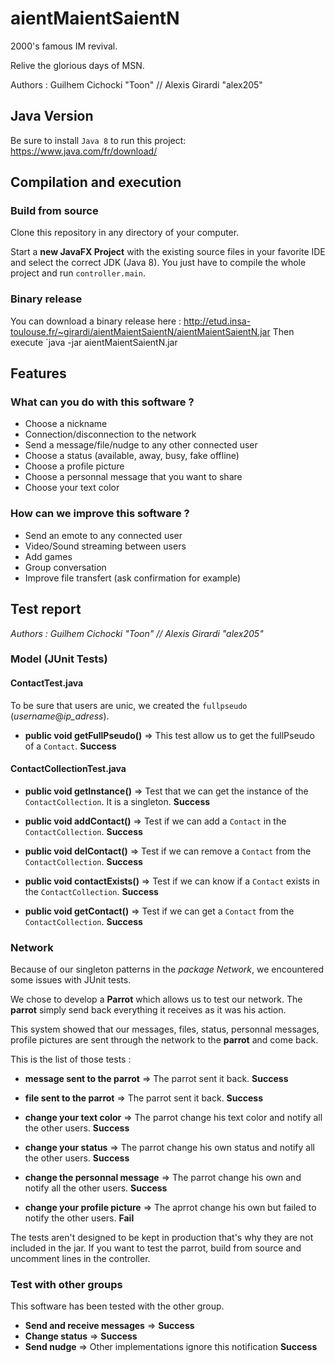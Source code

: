 # aientMaientSaientN
2000's famous IM revival.

Relive the glorious days of MSN.

Authors : Guilhem Cichocki "Toon" // Alexis Girardi "alex205"

## Java Version

Be sure to install `Java 8` to run this project: https://www.java.com/fr/download/

## Compilation and execution

### Build from source
Clone this repository in any directory of your computer.


Start a **new JavaFX Project** with the existing source files in your favorite IDE and select the correct JDK (Java 8).
You just have to compile the whole project and run `controller.main`.

### Binary release

You can download a binary release here : http://etud.insa-toulouse.fr/~girardi/aientMaientSaientN/aientMaientSaientN.jar
Then execute `java -jar aientMaientSaientN.jar

## Features

### What can you do with this software ?

- Choose a nickname
- Connection/disconnection to the network
- Send a message/file/nudge to any other connected user
- Choose a status (available, away, busy, fake offline)
- Choose a profile picture
- Choose a personnal message that you want to share
- Choose your text color

### How can we improve this software ?

- Send an emote to any connected user
- Video/Sound streaming between users
- Add games
- Group conversation
- Improve file transfert (ask confirmation for example)

 
## Test report 

*Authors : Guilhem Cichocki "Toon" // Alexis Girardi "alex205"*

### Model (JUnit Tests)

#### ContactTest.java

To be sure that users are unic, we created the `fullpseudo` (*username*@*ip_adress*).

- **public void getFullPseudo()** => This test allow us to get the fullPseudo of a `Contact`. **Success**

#### ContactCollectionTest.java

- **public void getInstance()** => Test that we can get the instance of the `ContactCollection`. It is a singleton. **Success**

- **public void addContact()** => Test if we can add a `Contact` in the `ContactCollection`. **Success**

- **public void delContact()**  => Test if we can remove a `Contact` from the `ContactCollection`. **Success**

- **public void contactExists()** => Test if we can know if a `Contact` exists in the `ContactCollection`. **Success**

- **public void getContact()** => Test if we can get a `Contact` from the `ContactCollection`. **Success**

### Network

Because of our singleton patterns in the *package Network*, we encountered some issues with JUnit tests.

We chose to develop a **Parrot** which allows us to test our network. The **parrot** simply send back everything it receives as it was his action.

This system showed that our messages, files, status, personnal messages, profile pictures are sent through the network to the **parrot** and come back.

This is the list of those tests :

- **message sent to the parrot** => The parrot sent it back. **Success**

- **file sent to the parrot** => The parrot sent it back. **Success**

- **change your text color** => The parrot change his text color and notify all the other users. **Success**

- **change your status** => The parrot change his own status and notify all the other users. **Success**

- **change the personnal message** => The parrot change his own and notify all the other users. **Success**

- **change your profile picture** => The aprrot change his own but failed to notify the other users. **Fail**

The tests aren't designed to be kept in production that's why they are not included in the jar. If you want to test the parrot, build from source and uncomment lines in the controller.
 
### Test with other groups

This software has been tested with the other group.

- **Send and receive messages** => **Success**
- **Change status** => **Success**
- **Send nudge** => Other implementations ignore this notification **Success**
